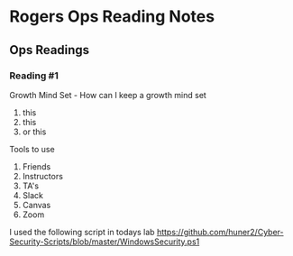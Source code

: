 # Rogers Ops Reading Notes

## Ops Readings

### Reading #1

Growth Mind Set - How can I keep a growth mind set
1. this
2. this
3. or this

Tools to use
1. Friends
2. Instructors
3. TA's
4. Slack
5. Canvas
6. Zoom

I used the following script in todays lab
https://github.com/huner2/Cyber-Security-Scripts/blob/master/WindowsSecurity.ps1
